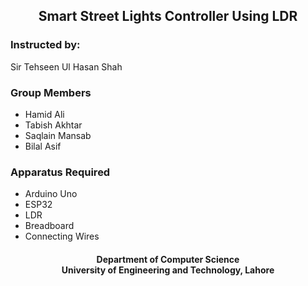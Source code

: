 
<div align="center">
<h2>
Smart Street Lights Controller Using LDR
</h2>
</div>

### Instructed by:
Sir Tehseen Ul Hasan Shah

### Group Members
- Hamid Ali 
- Tabish Akhtar
- Saqlain Mansab
- Bilal Asif

### Apparatus Required
- Arduino Uno
- ESP32
- LDR
- Breadboard
- Connecting Wires

<div align="center">
<h4>
Department of Computer Science <br>
University of Engineering and Technology, Lahore
</h4>
<div>